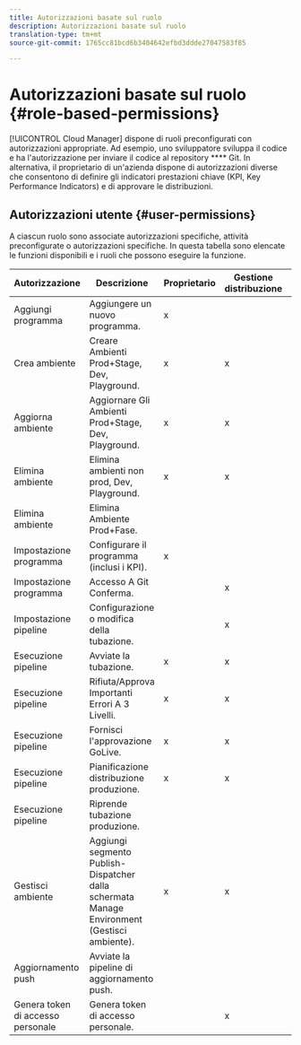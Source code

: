 ```yaml
---
title: Autorizzazioni basate sul ruolo
description: Autorizzazioni basate sul ruolo
translation-type: tm+mt
source-git-commit: 1765cc81bcd6b3404642efbd3ddde27047583f85

---
```



# Autorizzazioni basate sul ruolo {#role-based-permissions}

[!UICONTROL Cloud Manager] dispone di ruoli preconfigurati con autorizzazioni appropriate. Ad esempio, uno sviluppatore sviluppa il codice e ha l&#39;autorizzazione per inviare il codice al repository **** Git. In alternativa, il proprietario di un&#39;azienda dispone di autorizzazioni diverse che consentono di definire gli indicatori prestazioni chiave (KPI, Key Performance Indicators) e di approvare le distribuzioni.

## Autorizzazioni utente {#user-permissions}

A ciascun ruolo sono associate autorizzazioni specifiche, attività preconfigurate o autorizzazioni specifiche. In questa tabella sono elencate le funzioni disponibili e i ruoli che possono eseguire la funzione.

| Autorizzazione | Descrizione | Proprietario | Gestione distribuzione | Program Manager | Sviluppatore |
|--- |--- |--- |--- |--- |--- |
| Aggiungi programma | Aggiungere un nuovo programma. | x |  |  |  |
| Crea ambiente | Creare Ambienti Prod+Stage, Dev, Playground. | x | x |  |  |
| Aggiorna ambiente | Aggiornare Gli Ambienti Prod+Stage, Dev, Playground. | x | x |  |  |
| Elimina ambiente | Elimina ambienti non prod, Dev, Playground. | x | x |  |  |
| Elimina ambiente | Elimina Ambiente Prod+Fase. |  |  |  |  |
| Impostazione programma | Configurare il programma (inclusi i KPI). | x |  |  |  |
| Impostazione programma | Accesso A Git Conferma. |  | x |  | x |
| Impostazione pipeline | Configurazione o modifica della tubazione. |  | x |  |  |
| Esecuzione pipeline | Avviate la tubazione. | x | x |  |  |
| Esecuzione pipeline | Rifiuta/Approva Importanti Errori A 3 Livelli. | x | x | x |  |
| Esecuzione pipeline | Fornisci l&#39;approvazione GoLive. | x | x | x |  |
| Esecuzione pipeline | Pianificazione distribuzione produzione. | x | x | x |  |
| Esecuzione pipeline | Riprende tubazione produzione. |  |  |  |  |
| Gestisci ambiente | Aggiungi segmento Publish-Dispatcher dalla schermata Manage Environment (Gestisci ambiente). | x | x |  |  |  |
| Aggiornamento push | Avviate la pipeline di aggiornamento push. |  |  |  |  |
| Genera token di accesso personale | Genera token di accesso personale. |  | x |  | x |

